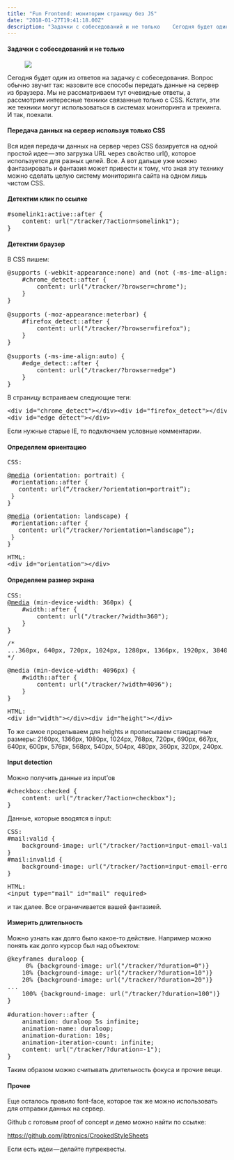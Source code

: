 ```yaml
---
title: "Fun Frontend: мониторим страницу без JS"
date: "2018-01-27T19:41:18.00Z"
description: "Задачки с собеседований и не только    Сегодня будет один из ответов на задачку с собеседования. Вопрос обычно звучит так: назов"
---
```


<!--kg-card-begin: html--><h4>Задачки с собеседований и не только</h4>
<figure>
<p><img data-width="570" data-height="425" src="https://cdn-images-1.medium.com/max/800/1*kP_gFCiBap-7onQnk0ga3Q.png"><br />
</figure>
<p>Сегодня будет один из ответов на задачку с собеседования. Вопрос обычно звучит так: назовите все способы передать данные на сервер из браузера. Мы не рассматриваем тут очевидные ответы, а рассмотрим интересные техники связанные только с CSS. Кстати, эти же техники могут использоваться в системах мониторинга и трекинга. И так, поехали.</p>
<h4>Передача данных на сервер используя только CSS</h4>
<p>Вся идея передачи данных на сервер через CSS базируетcя на одной простой идее — это загрузка URL через свойство url(), которое используется для разных целей. Все. А вот дальше уже можно фантазировать и фантазия может привести к тому, что зная эту технику можно сделать целую систему мониторинга сайта на одном лишь чистом CSS.</p>
<h4>Детектим клик по ссылке</h4>
<pre>#somelink1:active::after {<br>    content: url("/tracker/?action=somelink1");<br>}</pre>
<h4>Детектим браузер</h4>
<p>В CSS пишем:</p>
<pre>@supports (-webkit-appearance:none) and (not (-ms-ime-align:auto)){<br>    #chrome_detect::after {<br>        content: url("/tracker/?browser=chrome");<br>    }<br>}<br><br>@supports (-moz-appearance:meterbar) {<br>    #firefox_detect::after {<br>        content: url("/tracker/?browser=firefox");<br>    }<br>}<br><br>@supports (-ms-ime-align:auto) {<br>    #edge_detect::after {<br>        content: url("/tracker/?browser=edge")<br>    }<br>}</pre>
<p>В страницу встраиваем следующие теги:</p>
<pre>&lt;div id="chrome_detect"&gt;&lt;/div&gt;&lt;div id="firefox_detect"&gt;&lt;/div&gt;<br>&lt;div id="edge_detect"&gt;&lt;/div&gt;</pre>
<p>Если нужные старые IE, то подключаем условные комментарии.</p>
<h4>Определяем ориентацию</h4>
<pre>CSS:</pre>
<pre><a href="http://twitter.com/media" title="Twitter profile for @media" target="_blank" rel="noopener noreferrer">@media</a> (orientation: portrait) {<br> #orientation::after {<br>   content: url(“/tracker/?orientation=portrait”);<br> }<br>}</pre>
<pre><a href="http://twitter.com/media" title="Twitter profile for @media" target="_blank" rel="noopener noreferrer">@media</a> (orientation: landscape) {<br> #orientation::after {<br>   content: url(“/tracker/?orientation=landscape”);<br> }<br>}</pre>
<pre>HTML:<br>&lt;div id="orientation"&gt;&lt;/div&gt;</pre>
<h4>Определяем размер экрана</h4>
<pre>CSS:<br><a href="http://twitter.com/media" title="Twitter profile for @media" target="_blank" rel="noopener noreferrer">@media</a> (min-device-width: 360px) {<br>    #width::after {<br>        content: url("/tracker/?width=360");<br>    }<br>}</pre>
<pre>/*<br>...360px, 640px, 720px, 1024px, 1280px, 1366px, 1920px, 3840px...<br>*/</pre>
<pre>@media (min-device-width: 4096px) {<br>    #width::after {<br>        content: url("/tracker/?width=4096");<br>    }<br>}</pre>
<pre>HTML:<br>&lt;div id="width"&gt;&lt;/div&gt;&lt;div id="height"&gt;&lt;/div&gt;</pre>
<p>То же самое проделываем для heights и прописываем стандартные размеры: 2160px, 1366px, 1080px, 1024px, 768px, 720px, 690px, 667px, 640px, 600px, 576px, 568px, 540px, 504px, 480px, 360px, 320px, 240px.</p>
<h4>Input detection</h4>
<p>Можно получить данные из input’ов</p>
<pre>#checkbox:checked {<br>    content: url("/tracker/?action=checkbox");<br>}</pre>
<p>Данные, которые вводятся в input:</p>
<pre>CSS:<br>#mail:valid {<br>    background-image: url("/tracker/?action=input-email-valid");<br>}<br>#mail:invalid {<br>    background-image: url("/tracker/?action=input-email-error");<br>}</pre>
<pre>HTML:<br>&lt;input type="mail" id="mail" required&gt;</pre>
<p>и так далее. Все ограничивается вашей фантазией.</p>
<h4>Измерить длительность</h4>
<p>Можно узнать как долго было какое-то действие. Например можно понять как долго курсор был над объектом:</p>
<pre>@keyframes duraloop {<br>     0% {background-image: url("/tracker/?duration=0")}<br>    10% {background-image: url("/tracker/?duration=10")}<br>    20% {background-image: url("/tracker/?duration=20")}<br>...<br>    100% {background-image: url("/tracker/?duration=100")}<br>}<br><br>#duration:hover::after {<br>    animation: duraloop 5s infinite;<br>    animation-name: duraloop;<br>    animation-duration: 10s;<br>    animation-iteration-count: infinite;<br>    content: url("/tracker/?duration=-1");<br>}</pre>
<p>Таким образом можно считывать длительность фокуса и прочие вещи.</p>
<h4>Прочее</h4>
<p>Еще осталось правило font-face, которое так же можно использовать для отправки данных на сервер.</p>
<p>Github с готовым proof of concept и демо можно найти по ссылке:</p>
<p><a href="https://github.com/jbtronics/CrookedStyleSheets">https://github.com/jbtronics/CrookedStyleSheets</a></p>
<p>Если есть идеи — делайте пулреквесты.</p>
<!--kg-card-end: html-->


